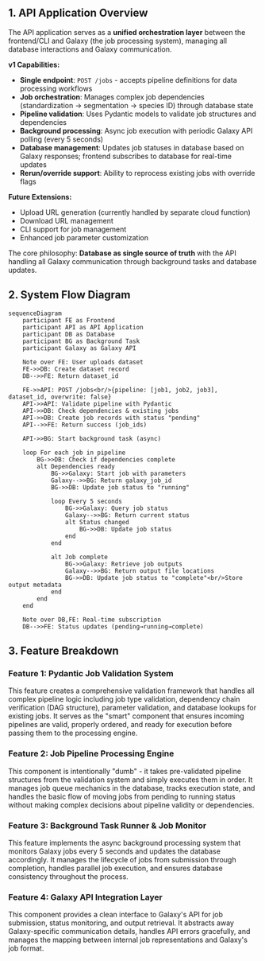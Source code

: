 ## 1. API Application Overview

The API application serves as a **unified orchestration layer** between the frontend/CLI and Galaxy (the job processing system), managing all database interactions and Galaxy communication.

**v1 Capabilities:**

- **Single endpoint**: `POST /jobs` - accepts pipeline definitions for data processing workflows
- **Job orchestration**: Manages complex job dependencies (standardization → segmentation → species ID) through database state
- **Pipeline validation**: Uses Pydantic models to validate job structures and dependencies
- **Background processing**: Async job execution with periodic Galaxy API polling (every 5 seconds)
- **Database management**: Updates job statuses in database based on Galaxy responses; frontend subscribes to database for real-time updates
- **Rerun/override support**: Ability to reprocess existing jobs with override flags

**Future Extensions:**

- Upload URL generation (currently handled by separate cloud function)
- Download URL management
- CLI support for job management
- Enhanced job parameter customization

The core philosophy: **Database as single source of truth** with the API handling all Galaxy communication through background tasks and database updates.

## 2. System Flow Diagram

```mermaid
sequenceDiagram
    participant FE as Frontend
    participant API as API Application
    participant DB as Database
    participant BG as Background Task
    participant Galaxy as Galaxy API

    Note over FE: User uploads dataset
    FE->>DB: Create dataset record
    DB-->>FE: Return dataset_id

    FE->>API: POST /jobs<br/>{pipeline: [job1, job2, job3], dataset_id, overwrite: false}
    API->>API: Validate pipeline with Pydantic
    API->>DB: Check dependencies & existing jobs
    API->>DB: Create job records with status "pending"
    API-->>FE: Return success (job_ids)

    API->>BG: Start background task (async)

    loop For each job in pipeline
        BG->>DB: Check if dependencies complete
        alt Dependencies ready
            BG->>Galaxy: Start job with parameters
            Galaxy-->>BG: Return galaxy_job_id
            BG->>DB: Update job status to "running"

            loop Every 5 seconds
                BG->>Galaxy: Query job status
                Galaxy-->>BG: Return current status
                alt Status changed
                    BG->>DB: Update job status
                end
            end

            alt Job complete
                BG->>Galaxy: Retrieve job outputs
                Galaxy-->>BG: Return output file locations
                BG->>DB: Update job status to "complete"<br/>Store output metadata
            end
        end
    end

    Note over DB,FE: Real-time subscription
    DB-->>FE: Status updates (pending→running→complete)
```

## 3. Feature Breakdown

### **Feature 1: Pydantic Job Validation System**

This feature creates a comprehensive validation framework that handles all complex pipeline logic including job type validation, dependency chain verification (DAG structure), parameter validation, and database lookups for existing jobs. It serves as the "smart" component that ensures incoming pipelines are valid, properly ordered, and ready for execution before passing them to the processing engine.

### **Feature 2: Job Pipeline Processing Engine**

This component is intentionally "dumb" - it takes pre-validated pipeline structures from the validation system and simply executes them in order. It manages job queue mechanics in the database, tracks execution state, and handles the basic flow of moving jobs from pending to running status without making complex decisions about pipeline validity or dependencies.

### **Feature 3: Background Task Runner & Job Monitor**

This feature implements the async background processing system that monitors Galaxy jobs every 5 seconds and updates the database accordingly. It manages the lifecycle of jobs from submission through completion, handles parallel job execution, and ensures database consistency throughout the process.

### **Feature 4: Galaxy API Integration Layer**

This component provides a clean interface to Galaxy's API for job submission, status monitoring, and output retrieval. It abstracts away Galaxy-specific communication details, handles API errors gracefully, and manages the mapping between internal job representations and Galaxy's job format.
